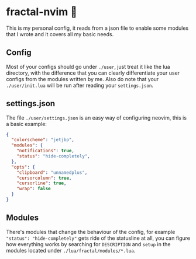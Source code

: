 # fractal-nvim 🏴
This is my personal config, it reads from a json file to enable some modules
that I wrote and it covers all my basic needs.

## Config
Most of your configs should go under `./user`, just treat it like the lua
directory, with the difference that you can clearly differentiate your user
configs from the modules written by me.  Also do note that your
`./user/init.lua` will be run after reading your `settings.json`.

## settings.json
The file `./user/settings.json` is an easy way of configuring neovim, this is a
basic example:

```json
{
  "colorscheme": "jetjbp",
  "modules": {
    "notifications": true,
    "status": "hide-completely",
  },
  "opts": {
    "clipboard": "unnamedplus",
    "cursorcolumn": true,
    "cursorline": true,
    "wrap": false
  }
}
```

## Modules
There's modules that change the behaviour of the config, for example `"status":
"hide-completely"` gets ride of the statusline at all, you can figure how
everything works by searching for `DESCRIPTION` and `setup` in the modules
located under `./lua/fractal/modules/*.lua`.
